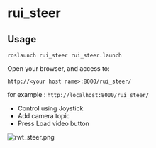 rui_steer
====================

Usage
-----
```
roslaunch rui_steer rui_steer.launch 

```

Open your browser, and access to:

`http://<your host name>:8000/rui_steer/`

for example : `http://localhost:8000/rui_steer/`

- Control using Joystick
- Add camera topic
- Press Load video button

![rwt_steer.png](images/rwt_steer.png)
